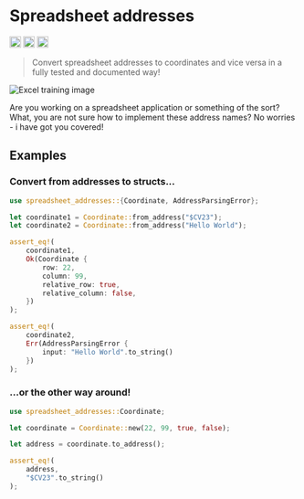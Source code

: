 # Spreadsheet addresses
[<img alt="github" src="https://img.shields.io/badge/github--MAA28-Signed--Distance--Fields?style=for-the-badge&labelColor=555555&logo=github" height="20">](https://github.com/MAA28/spreadsheet_addresses)
[<img alt="crates.io" src="https://img.shields.io/crates/v/signed_distance_field?style=for-the-badge&color=fc8d62&logo=rust" height="20">](https://crates.io/crates/spreadsheet_addresses)
[<img alt="docs.rs" src="https://img.shields.io/badge/docs.rs-Signed--Distance--Field-b84a6e1?style=for-the-badge&labelColor=555555&logo=docs.rs" height="20">](https://docs.rs/crate/spreadsheet_addresses/latest)

> Convert spreadsheet addresses to coordinates and vice versa in a fully tested and documented way!

![Excel training image](https://support.content.office.net/en-us/media/392b535f-990e-4f17-9d5d-be021cf1eacd.jpg)

Are you working on a spreadsheet application or something of the sort? What, you are not sure how to implement these address names? No worries - i have got you covered!

## Examples

### Convert from addresses to structs...

```rust
use spreadsheet_addresses::{Coordinate, AddressParsingError};

let coordinate1 = Coordinate::from_address("$CV23");
let coordinate2 = Coordinate::from_address("Hello World");

assert_eq!(
    coordinate1,
    Ok(Coordinate {
        row: 22,
        column: 99,
        relative_row: true,
        relative_column: false,
    })
);

assert_eq!(
    coordinate2,
    Err(AddressParsingError {
        input: "Hello World".to_string()
    })
);
```

### ...or the other way around!

```rust
use spreadsheet_addresses::Coordinate;

let coordinate = Coordinate::new(22, 99, true, false);

let address = coordinate.to_address();

assert_eq!(
    address,
    "$CV23".to_string()
);
```


